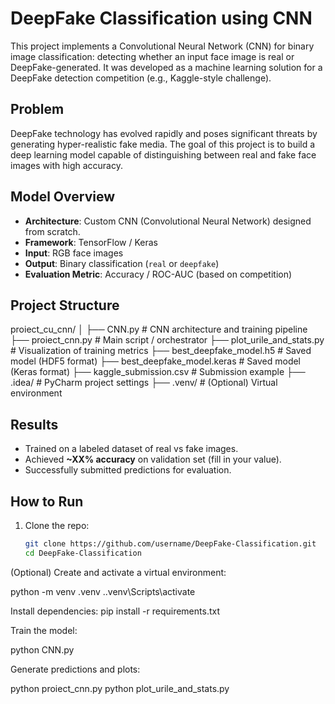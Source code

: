 # DeepFake Classification using CNN

This project implements a Convolutional Neural Network (CNN) for binary image classification: detecting whether an input face image is real or DeepFake-generated. It was developed as a machine learning solution for a DeepFake detection competition (e.g., Kaggle-style challenge).

##  Problem

DeepFake technology has evolved rapidly and poses significant threats by generating hyper-realistic fake media. The goal of this project is to build a deep learning model capable of distinguishing between real and fake face images with high accuracy.

##  Model Overview

- **Architecture**: Custom CNN (Convolutional Neural Network) designed from scratch.
- **Framework**: TensorFlow / Keras
- **Input**: RGB face images
- **Output**: Binary classification (`real` or `deepfake`)
- **Evaluation Metric**: Accuracy / ROC-AUC (based on competition)

##  Project Structure

proiect_cu_cnn/
│
├── CNN.py # CNN architecture and training pipeline
├── proiect_cnn.py # Main script / orchestrator
├── plot_urile_and_stats.py # Visualization of training metrics
├── best_deepfake_model.h5 # Saved model (HDF5 format)
├── best_deepfake_model.keras # Saved model (Keras format)
├── kaggle_submission.csv # Submission example
├── .idea/ # PyCharm project settings
├── .venv/ # (Optional) Virtual environment


## Results

- Trained on a labeled dataset of real vs fake images.
- Achieved **~XX% accuracy** on validation set (fill in your value).
- Successfully submitted predictions for evaluation.

##  How to Run

1. Clone the repo:
   ```bash
   git clone https://github.com/username/DeepFake-Classification.git
   cd DeepFake-Classification
   
(Optional) Create and activate a virtual environment:


python -m venv .venv
.\.venv\Scripts\activate

Install dependencies:
pip install -r requirements.txt

Train the model:

python CNN.py


Generate predictions and plots:

python proiect_cnn.py
python plot_urile_and_stats.py
